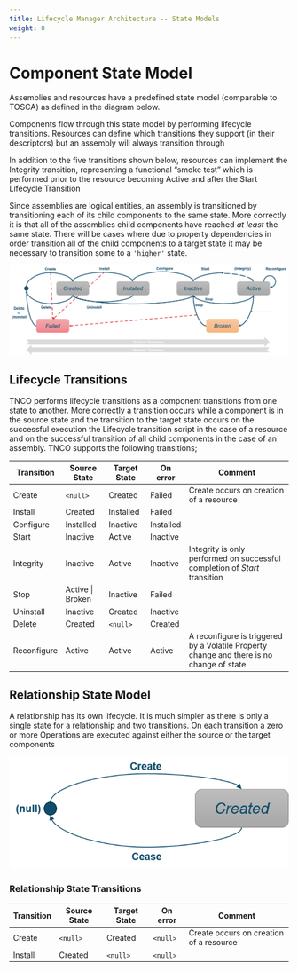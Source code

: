 ```yaml
---
title: Lifecycle Manager Architecture -- State Models
weight: 0
---
```


# Component State Model

Assemblies and resources have a predefined state model (comparable to TOSCA) as defined in the diagram below.

Components flow through this state model by performing lifecycle transitions. 
Resources can define which transitions they support (in their descriptors) but an assembly will always transition through 

In addition to the five transitions shown below, resources can implement the Integrity transition, representing a functional “smoke test” which is performed prior to the resource becoming Active and after the Start Lifecycle Transition

Since assemblies are logical entities, an assembly is transitioned by transitioning each of its child components to the same state. More correctly it is that all of the assemblies child components have reached _at least_ the same state. There will be cases where due to property dependencies in order transition all of the child components to a target state it may be necessary to transition some to a `'higher'` state.

![TNCO State Model](/images/reference/state-model/state-model.png "TNCO State Model")

## Lifecycle Transitions

TNCO performs lifecycle transitions as a component transitions from one state to another. More correctly a transition occurs while a component is in the source state and the transition to the target state occurs on the successful execution the Lifecycle transition script in the case of a resource and on the successful transition of all child components in the case of an assembly. TNCO supports the following transitions;


| Transition | Source State | Target State | On error  | Comment |
|---|---|---|---|---|
| Create  | `<null>` | Created | Failed | Create occurs on creation of a resource
| Install  | Created | Installed | Failed | 
| Configure  | Installed | Inactive | Installed | 
| Start  | Inactive | Active | Inactive |
| Integrity | Inactive | Active | Inactive | Integrity is only performed on successful completion of _Start_ transition 
| Stop | Active \| Broken | Inactive | Failed | 
| Uninstall  | Inactive | Created | Inactive | 
| Delete  | Created | `<null>` | Created | 
| Reconfigure | Active | Active | Active | A reconfigure is triggered by a Volatile Property change and there is no change of state |


## Relationship State Model
A relationship has its own lifecycle. It is much simpler as there is only a single state for a relationship and two transitions. On each transition a zero or more Operations are executed against either the source or the target components

![TNCO State Model](/images/reference/state-model/relationship-model.png "TNCO State Model")

### Relationship State Transitions

| Transition | Source State | Target State | On error  | Comment |
|---|---|---|---|---|
| Create  | `<null>` | Created | `<null>` | Create occurs on creation of a resource
| Install  | Created | `<null>` | `<null>` | 

